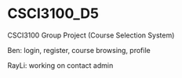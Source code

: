 # CSCI3100_D5

CSCI3100 Group Project (Course Selection System)

Ben: login, register, course browsing, profile

RayLi: working on contact admin
